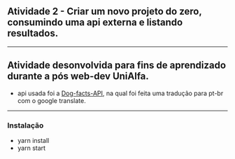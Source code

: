 ## Atividade 2 - Criar um novo projeto do zero, consumindo uma api externa e listando resultados.

<hr>

## Atividade desonvolvida para fins de aprendizado durante a pós web-dev UniAlfa.
  - api usada foi a [Dog-facts-API](https://dukengn.github.io/Dog-facts-API/), 
    na qual foi feita uma tradução para pt-br com o google translate.

<hr>

### Instalação 
  - yarn install
  - yarn start
